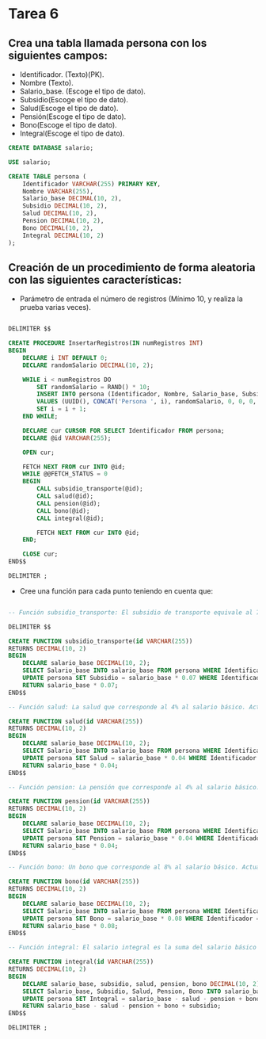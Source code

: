 
# Tarea 6

## Crea una tabla llamada persona con los siguientes campos:

- Identificador. (Texto)(PK).
- Nombre (Texto).
- Salario_base. (Escoge el tipo de dato).
- Subsidio(Escoge el tipo de dato).
- Salud(Escoge el tipo de dato).
- Pensión(Escoge el tipo de dato).
- Bono(Escoge el tipo de dato).
- Integral(Escoge el tipo de dato).

```sql
CREATE DATABASE salario;

USE salario;

CREATE TABLE persona (
    Identificador VARCHAR(255) PRIMARY KEY,
    Nombre VARCHAR(255),
    Salario_base DECIMAL(10, 2),
    Subsidio DECIMAL(10, 2),
    Salud DECIMAL(10, 2),
    Pension DECIMAL(10, 2),
    Bono DECIMAL(10, 2),
    Integral DECIMAL(10, 2)
);
```

## Creación de un procedimiento de forma aleatoria con las siguientes características:

  - Parámetro de entrada el número de registros (Mínimo 10, y realiza la prueba varias veces).
  
```sql

DELIMITER $$

CREATE PROCEDURE InsertarRegistros(IN numRegistros INT)
BEGIN
    DECLARE i INT DEFAULT 0;
    DECLARE randomSalario DECIMAL(10, 2);

    WHILE i < numRegistros DO
        SET randomSalario = RAND() * 10;
        INSERT INTO persona (Identificador, Nombre, Salario_base, Subsidio, Salud, Pension, Bono, Integral)
        VALUES (UUID(), CONCAT('Persona ', i), randomSalario, 0, 0, 0, 0, 0);
        SET i = i + 1;
    END WHILE;

    DECLARE cur CURSOR FOR SELECT Identificador FROM persona;
    DECLARE @id VARCHAR(255);

    OPEN cur;

    FETCH NEXT FROM cur INTO @id;
    WHILE @@FETCH_STATUS = 0
    BEGIN
        CALL subsidio_transporte(@id);
        CALL salud(@id);
        CALL pension(@id);
        CALL bono(@id);
        CALL integral(@id);

        FETCH NEXT FROM cur INTO @id;
    END;

    CLOSE cur;
END$$

DELIMITER ;


```

- Cree una función para cada punto teniendo en cuenta que:

```sql

-- Función subsidio_transporte: El subsidio de transporte equivale al 7% al salario básico. Actualiza el valor en la tabla.

DELIMITER $$

CREATE FUNCTION subsidio_transporte(id VARCHAR(255))
RETURNS DECIMAL(10, 2)
BEGIN
    DECLARE salario_base DECIMAL(10, 2);
    SELECT Salario_base INTO salario_base FROM persona WHERE Identificador = id;
    UPDATE persona SET Subsidio = salario_base * 0.07 WHERE Identificador = id;
    RETURN salario_base * 0.07;
END$$

-- Función salud: La salud que corresponde al 4% al salario básico. Actualiza el valor en la tabla.

CREATE FUNCTION salud(id VARCHAR(255))
RETURNS DECIMAL(10, 2)
BEGIN
    DECLARE salario_base DECIMAL(10, 2);
    SELECT Salario_base INTO salario_base FROM persona WHERE Identificador = id;
    UPDATE persona SET Salud = salario_base * 0.04 WHERE Identificador = id;
    RETURN salario_base * 0.04;
END$$

-- Función pension: La pensión que corresponde al 4% al salario básico. Actualiza el valor en la tabla.

CREATE FUNCTION pension(id VARCHAR(255))
RETURNS DECIMAL(10, 2)
BEGIN
    DECLARE salario_base DECIMAL(10, 2);
    SELECT Salario_base INTO salario_base FROM persona WHERE Identificador = id;
    UPDATE persona SET Pension = salario_base * 0.04 WHERE Identificador = id;
    RETURN salario_base * 0.04;
END$$

-- Función bono: Un bono que corresponde al 8% al salario básico. Actualiza el valor en la tabla.

CREATE FUNCTION bono(id VARCHAR(255))
RETURNS DECIMAL(10, 2)
BEGIN
    DECLARE salario_base DECIMAL(10, 2);
    SELECT Salario_base INTO salario_base FROM persona WHERE Identificador = id;
    UPDATE persona SET Bono = salario_base * 0.08 WHERE Identificador = id;
    RETURN salario_base * 0.08;
END$$

-- Función integral: El salario integral es la suma del salario básico - salud - pension + bono + sub de transporte. Actualiza el valor en la tabla.

CREATE FUNCTION integral(id VARCHAR(255))
RETURNS DECIMAL(10, 2)
BEGIN
    DECLARE salario_base, subsidio, salud, pension, bono DECIMAL(10, 2);
    SELECT Salario_base, Subsidio, Salud, Pension, Bono INTO salario_base, subsidio, salud, pension, bono FROM persona WHERE Identificador = id;
    UPDATE persona SET Integral = salario_base - salud - pension + bono + subsidio WHERE Identificador = id;
    RETURN salario_base - salud - pension + bono + subsidio;
END$$

DELIMITER ;
```
